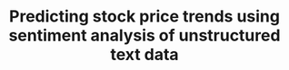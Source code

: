 ---
id: stocksentiment
title: "Predicting stock price trends using sentiment analysis of unstructured text data"
title_project: "Predicting stock price trends using sentiment analysis of unstructured text data"
title_short: "Stock Sentiment"
period: "Oct 22 – Mar 23 (6 months)" 
round: "1"
lecture2go: "64227"
uhh_url: "https://www.hcl.uni-hamburg.de/ddlitlab/data-literacy-studierendenprojekte/erste-foerderrunde/stocksentiment.html"
students: "Thomas Löhden, Tim Matthies"
mentor: "Dr. Jun-Patrick Raabe"
text: |
    The influence of social media on the financial market has increased enormously, especially in recent years. Perhaps the most influential example is the 2021 rise in GameStop shares, driven by a coordinated effort by users of the social media platform Reddit. This demonstrates that *social media* has become a significant factor in *predicting stock performance*. The goal of this project is to find a way to use unstructured text data from social media, such as tweets or comments, to determine opinion indicators for the future stock performance of various companies and to use them to improve stock forecasts. Suitable natural language processing (NLP) methods should be used for this purpose.

    To further clarify our research question, we want to pay particular attention to phenomena such as the "GameStop short squeeze," which have been rarely investigated until now. In the recently published paper [1], these phenomena (hereinafter referred to as "YOLO" events) are analyzed using data from Reddit. However, the authors do not consider the sentiment of the collected data in their analysis. The extent to which other platforms and sentiment are suitable as indicators for, for example, stock price volatility will be the focus of our project. For this purpose, we will evaluate historical Twitter data for the prices examined in the paper using *sentiment analysis*.

    The stocks that are the focus of our analysis are GameStop, AMC Entertainment Holdings, BlackBerry, and Nokia. *YOLO events* from the recent past are known for these stocks. We will specifically examine these events and determine the correlation between volatility and Twitter sentiment.

    Using the Twitter API, we gain access to the required data. Based on this, we will write a program that selects the appropriate data and prepares it for our sentiment analysis. The preparation step is an important and non-trivial part of data collection. Filtering out unwanted data is essential, especially when images or emoticons are an important part of a tweet. We retrieve the stock data for the selected time periods via another API. We compare the results from the sentiment analysis with the stock data and observe the extent to which we can detect a correlation between these data sets.

    ## References:

    [1] Lyócsa, Š., Baumöhl, E. & Výrost, T. (2022). In: Finance Research Letters (46) A. https://www.sciencedirect.com/science/article/pii/S1544612321003603, last access: 13th November, 2022.    

image: "https://www.hcl.uni-hamburg.de/16179363/stocks-clay-banks-unsplash-4ef9b078ace1ffdfe4406133af957be3509e9f46.jpg"
image_credit: "clay banks / unsplash"
---